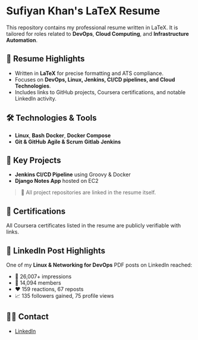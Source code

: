 # Sufiyan Khan's LaTeX Resume

This repository contains my professional resume written in LaTeX. It is tailored for roles related to **DevOps**, **Cloud Computing**, and **Infrastructure Automation**.

## 📄 Resume Highlights

- Written in **LaTeX** for precise formatting and ATS compliance.
- Focuses on **DevOps, Linux, Jenkins, CI/CD pipelines, and Cloud Technologies**.
- Includes links to GitHub projects, Coursera certifications, and notable LinkedIn activity.

## 🛠️ Technologies & Tools

- **Linux**, **Bash** **Docker**, **Docker Compose**
- **Git & GitHub** **Agile & Scrum** **Gitlab** **Jenkins**

## 📌 Key Projects

- **Jenkins CI/CD Pipeline** using Groovy & Docker
- **Django Notes App** hosted on EC2

> 🔗 All project repositories are linked in the resume itself.

## 📎 Certifications

All Coursera certificates listed in the resume are publicly verifiable with links.

## 📢 LinkedIn Post Highlights

One of my **Linux & Networking for DevOps** PDF posts on LinkedIn reached:
- 🧠 26,007+ impressions
- 👥 14,094 members
- ❤️ 159 reactions, 67 reposts
- 📈 135 followers gained, 75 profile views


## 🧑‍💻 Contact

- [LinkedIn](https://www.linkedin.com/in/sufiyan-cloud/)

